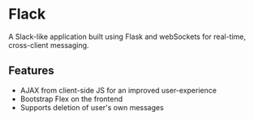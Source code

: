 # Flack
A Slack-like application built using Flask and webSockets for real-time, cross-client messaging. 

## Features

* AJAX from client-side JS for an improved user-experience
* Bootstrap Flex on the frontend
* Supports deletion of user's own messages

